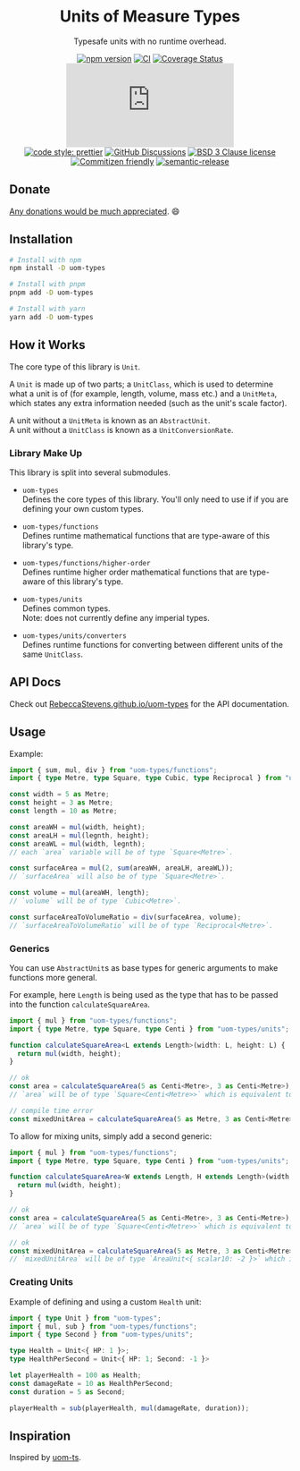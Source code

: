 <div align="center">

# Units of Measure Types

Typesafe units with no runtime overhead.

[![npm version](https://img.shields.io/npm/v/uom-types.svg)](https://www.npmjs.com/package/uom-types)
[![CI](https://github.com/RebeccaStevens/uom-types/actions/workflows/release.yml/badge.svg)](https://github.com/RebeccaStevens/uom-types/actions/workflows/release.yml)
[![Coverage Status](https://codecov.io/gh/RebeccaStevens/uom-types/branch/main/graph/badge.svg?token=MVpR1oAbIT)](https://codecov.io/gh/RebeccaStevens/uom-types)
[![Type Coverage](https://img.shields.io/badge/dynamic/json.svg?label=type-coverage&prefix=%E2%89%A5&suffix=%&query=$.typeCoverage.atLeast&uri=https%3A%2F%2Fraw.githubusercontent.com%2FRebeccaStevens%2Fuom-types%2Fmain%2Fpackage.json)](https://github.com/plantain-00/type-coverage)\
[![code style: prettier](https://img.shields.io/badge/code_style-prettier-ff69b4.svg?style=flat-square)](https://github.com/prettier/prettier)
[![GitHub Discussions](https://img.shields.io/github/discussions/RebeccaStevens/uom-types?style=flat-square)](https://github.com/RebeccaStevens/uom-types/discussions)
[![BSD 3 Clause license](https://img.shields.io/github/license/RebeccaStevens/uom-types.svg?style=flat-square)](https://opensource.org/licenses/BSD-3-Clause)
[![Commitizen friendly](https://img.shields.io/badge/commitizen-friendly-brightgreen.svg?style=flat-square)](https://commitizen.github.io/cz-cli/)
[![semantic-release](https://img.shields.io/badge/%20%20%F0%9F%93%A6%F0%9F%9A%80-semantic--release-e10079.svg?style=flat-square)](https://github.com/semantic-release/semantic-release)

</div>

## Donate

[Any donations would be much appreciated](./DONATIONS.md). 😄

## Installation

```sh
# Install with npm
npm install -D uom-types

# Install with pnpm
pnpm add -D uom-types

# Install with yarn
yarn add -D uom-types
```

## How it Works

The core type of this library is `Unit`.

A `Unit` is made up of two parts; a `UnitClass`, which is used to determine what a unit is of (for example, length, volume, mass etc.)
and a `UnitMeta`, which states any extra information needed (such as the unit's scale factor).

A unit without a `UnitMeta` is known as an `AbstractUnit`.\
A unit without a `UnitClass` is known as a `UnitConversionRate`.

### Library Make Up

This library is split into several submodules.

- `uom-types`\
  Defines the core types of this library. You'll only need to use if if you are defining your own custom types.

- `uom-types/functions`\
  Defines runtime mathematical functions that are type-aware of this library's type.

- `uom-types/functions/higher-order`\
  Defines runtime higher order mathematical functions that are type-aware of this library's type.

- `uom-types/units`\
  Defines common types.\
  Note: does not currently define any imperial types.

- `uom-types/units/converters`\
  Defines runtime functions for converting between different units of the same `UnitClass`.

## API Docs

Check out [RebeccaStevens.github.io/uom-types](https://RebeccaStevens.github.io/uom-types/stable/) for the API documentation.

## Usage

Example:

```ts
import { sum, mul, div } from "uom-types/functions";
import { type Metre, type Square, type Cubic, type Reciprocal } from "uom-types/units";

const width = 5 as Metre;
const height = 3 as Metre;
const length = 10 as Metre;

const areaWH = mul(width, height);
const areaLH = mul(legnth, height);
const areaWL = mul(width, legnth);
// each `area` variable will be of type `Square<Metre>`.

const surfaceArea = mul(2, sum(areaWH, areaLH, areaWL));
// `surfaceArea` will also be of type `Square<Metre>`.

const volume = mul(areaWH, length);
// `volume` will be of type `Cubic<Metre>`.

const surfaceAreaToVolumeRatio = div(surfaceArea, volume);
// `surfaceAreaToVolumeRatio` will be of type `Reciprocal<Metre>`.
```

### Generics

You can use `AbstractUnit`s as base types for generic arguments to make functions more general.

For example, here `Length` is being used as the type that has to be passed into the function `calculateSquareArea`.

```ts
import { mul } from "uom-types/functions";
import { type Metre, type Square, type Centi } from "uom-types/units";

function calculateSquareArea<L extends Length>(width: L, height: L) {
  return mul(width, height);
}

// ok
const area = calculateSquareArea(5 as Centi<Metre>, 3 as Centi<Metre>);
// `area` will be of type `Square<Centi<Metre>>` which is equivalent to `Unit<{ Metre: 2 }, { scalar10: -4 }>`.

// compile time error
const mixedUnitArea = calculateSquareArea(5 as Metre, 3 as Centi<Metre>);
```

To allow for mixing units, simply add a second generic:

```ts
import { mul } from "uom-types/functions";
import { type Metre, type Square, type Centi } from "uom-types/units";

function calculateSquareArea<W extends Length, H extends Length>(width: W, height: H) {
  return mul(width, height);
}

// ok
const area = calculateSquareArea(5 as Centi<Metre>, 3 as Centi<Metre>);
// `area` will be of type `Square<Centi<Metre>>` which is equivalent to `Unit<{ Metre: 2 }, { scalar10: -4 }>`.

// ok
const mixedUnitArea = calculateSquareArea(5 as Metre, 3 as Centi<Metre>);
// `mixedUnitArea` will be of type `AreaUnit<{ scalar10: -2 }>` which is equivalent to `Unit<{ Metre: 2 }, { scalar10: -2 }>`.
```

### Creating Units

Example of defining and using a custom `Health` unit:

```ts
import { type Unit } from "uom-types";
import { mul, sub } from "uom-types/functions";
import { type Second } from "uom-types/units";

type Health = Unit<{ HP: 1 }>;
type HealthPerSecond = Unit<{ HP: 1; Second: -1 }>

let playerHealth = 100 as Health;
const damageRate = 10 as HealthPerSecond;
const duration = 5 as Second;

playerHealth = sub(playerHealth, mul(damageRate, duration));
```

## Inspiration

Inspired by [uom-ts](https://github.com/mindbrave/uom-ts).
